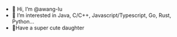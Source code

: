 - 👋 Hi, I’m @awang-lu
- 👀 I’m interested in Java, C/C++, Javascript/Typescript, Go, Rust, Python...
- 💞️Have a super cute daughter

<!---
- 🌱 I’m currently learning ...
- 💞️ I’m looking to collaborate on ...
- 📫 How to reach me ...
--->

<!---
awang-lu/awang-lu is a ✨ special ✨ repository because its `README.md` (this file) appears on your GitHub profile.
You can click the Preview link to take a look at your changes.
--->

